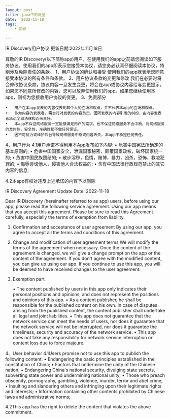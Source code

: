 ```yaml
---
layout: post
title: java中的泛型
date:  2022-11-18
tags:
    - 协议

---
```


IR Discovery用户协议
更新日期:2022年11月18日

尊敬的IR Discovery(以下简称app)用户，在使用我们的app之前请您阅读如下服务协议，使用我们的app即表示您接受本协议，请您务必认真仔细阅读本协议，特别涉及免除责任的条款。
1、用户协议的确认和接受
使用我们的app就表示您同意接受本协议的所有条件和条款。
2、用户协议条款的变更和修改
我们在必要时将会修改协议条款，协议内容一旦发生变更，将会在app或协议内容给与变更提示。如果您不同意所修改的内容，您可以放弃使用我们的app。如果您继续使用本app，则视为您接收用户协议的变更。
3、免责部分

	•	用户在本app发表的内容仅表明其个人的立场和观点，并不代表本app的立场和观点。
	•	作为内容的发表者，需自行对发表的内容负责，因所发表的内容引发的纠纷，由内容发表者承诺全部法律和连带责任。
	•	本app不保证网络服务一定能够满足用户的需求，也不保证网络服务不会中断，对网络服务的及时性，安全性，准确性都不做任何保证。
	•	因不可抗力或维护后台导致网络服务中断或内容丢失，本app不承担任何责任。

4、用户行为
4.1用户承诺不得利用本App发布如下内容:
	•	危害中国宪法所确定的基本原则的;
	•	危害中国国家安全，泄漏国家秘密，颠覆国家政权，破坏国家统一的;
	•	危害中国民族团结的;
	•	散步淫秽，色情，赌博，暴力，凶杀，恐怖，教唆犯罪的;
	•	侮辱诽谤他人，侵害他人合法权益的;
	•	含有中国法律行政规范禁止的其它内容的信息;

4.2本app有权对违反上述承诺的内容予以删除



IR Discovery Agreement
Update Date: 2022-11-18

Dear IR Discovery (hereinafter referred to as app) users, before using our app, please read the following service agreement. Using our app means that you accept this agreement. Please be sure to read this Agreement carefully, especially the terms of exemption from liability.

1. Confirmation and acceptance of user agreement
   By using our app, you agree to accept all the terms and conditions of this agreement.

2. Change and modification of user agreement terms
   We will modify the terms of the agreement when necessary. Once the content of the agreement is changed, we will give a change prompt on the app or the content of the agreement. If you don't agree with the modified content, you can give up using our app. If you continue to use this app, you will be deemed to have received changes to the user agreement.

3. Exemption part

   •	The content published by users in this app only indicates their personal positions and opinions, and does not represent the positions and opinions of this app.
   •	As a content publisher, he shall be responsible for the published content on his own. In case of disputes arising from the published content, the content publisher shall undertake all legal and joint liabilities.
   •	This app does not guarantee that the network service can meet the needs of users, nor does it guarantee that the network service will not be interrupted, nor does it guarantee the timeliness, security and accuracy of the network service.
   •	This app does not take any responsibility for network service interruption or content loss due to force majeure.

4、User behavior
4.1Users promise not to use this app to publish the following content:
	•	Endangering the basic principles established in the constitution of China;
	•	Factors that undermine the unity of the Chinese nation;
	•	Endangering China's national security, divulging state secrets, subverting state power and undermining national unity;
	•	Those who preach obscenity, pornography, gambling, violence, murder, terror and abet crime;
	•	Insulting and slandering others and infringing upon their legitimate rights and interests;
	•	Information containing other contents prohibited by Chinese laws and administrative norms;

4.2This app has the right to delete the content that violates the above commitment.

 

